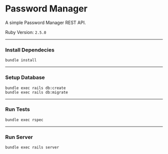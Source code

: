 # Password Manager

A simple Password Manager REST API.

Ruby Version: `2.5.0`

---

### Install Dependecies
```
bundle install
```

---

### Setup Database
```
bundle exec rails db:create
bundle exec rails db:migrate
```

---

### Run Tests
```
bundle exec rspec
```

---

### Run Server
```
bundle exec rails server
```
